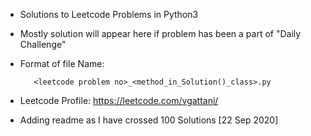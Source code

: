 - Solutions to Leetcode Problems in Python3
- Mostly solution will appear here if problem has been a part of "Daily Challenge"
- Format of file Name:

         <leetcode problem no>_<method_in_Solution()_class>.py
- Leetcode Profile: <https://leetcode.com/vgattani/>
- Adding readme as I have crossed 100 Solutions [22 Sep 2020]